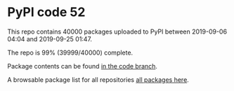 # PyPI code 52

This repo contains 40000 packages uploaded to PyPI between 
2019-09-06 04:04 and 2019-09-25 01:47.

The repo is 99% (39999/40000) complete.

Package contents can be found [in the code branch](https://github.com/pypi-data/pypi-mirror-52/tree/code/packages).

A browsable package list for all repositories [all packages here](https://pypi-data.github.io/website/repositories/pypi-mirror-52).


